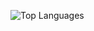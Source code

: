 
![Top Languages](https://github-readme-stats.vercel.app/api/top-langs/?username=peter-grajcar&langs_count=4&layout=compact&bg_color=22272e&text_color=cdd9e5&title_color=529af3&hide_border=true)
